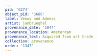 ```yaml
---
pid: '6274'
object_pid: '3680'
label: Venus and Adonis
artist: janbrueghel
provenance_date: '1947'
provenance_location: Amsterdam
provenance_text: Acquired from art trade
collection: provenance
order: '1347'
---
```

